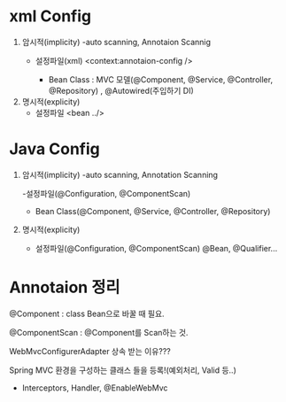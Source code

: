# xml Config
  1) 암시적(implicity)
      -auto scanning, Annotaion Scannig
      - 설정파일(xml) <context:annotaion-config />
      
        + Bean Class : MVC 모델(@Component, @Service, @Controller, @Repository) , @Autowired(주입하기 DI)
  2) 명시적(explicity)
      - 설정파일 <bean ../>
      
# Java Config
  1) 암시적(implicity)
      -auto scanning, Annotation Scanning
      
      -설정파일(@Configuration, @ComponentScan)
      
        + Bean Class(@Component, @Service, @Controller, @Repository)
  2) 명시적(explicity)
      - 설정파일(@Configuration, @ComponentScan)
        @Bean, @Qualifier...
       
# Annotaion 정리

@Component : class Bean으로 바꿀 때 필요.

@ComponentScan : @Component를 Scan하는 것.

WebMvcConfigurerAdapter 상속 받는 이유???

  Spring MVC 환경을 구성하는 클래스 들을 등록!(예외처리, Valid 등..)
   - Interceptors, Handler, @EnableWebMvc

